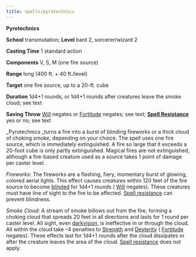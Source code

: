 ```yaml
---
title: spells/pyrotechnics
---
```

 **Pyrotechnics**

**School** transmutation; **Level** bard 2, sorcerer/wizard 2

**Casting Time** 1 standard action

**Components** V, S, M (one fire source)

**Range** long (400 ft. + 40 ft./level)

**Target** one fire source, up to a 20-ft. cube

**Duration** 1d4+1 rounds, or 1d4+1 rounds after creatures leave the smoke cloud; see text

**Saving Throw** [Will](../combat.md#_will) negates or [Fortitude](../combat.md#_fortitude) negates; see text; **[Spell Resistance](../glossary.md#_spell-resistance)** yes or no; see text

_Pyrotechnics _turns a fire into a burst of blinding fireworks or a thick cloud of choking smoke, depending on your choice. The spell uses one fire source, which is immediately extinguished. A fire so large that it exceeds a 20-foot cube is only partly extinguished. Magical fires are not extinguished, although a fire-based creature used as a source takes 1 point of damage per caster level.

_Fireworks_: The fireworks are a flashing, fiery, momentary burst of glowing, colored aerial lights. This effect causes creatures within 120 feet of the fire source to become [blinded](../glossary.md#_blinded) for 1d4+1 rounds ( [Will](../combat.md#_will) negates). These creatures must have line of sight to the fire to be affected. [Spell resistance](../glossary.md#_spell-resistance) can prevent blindness.

_Smoke Cloud_: A stream of smoke billows out from the fire, forming a choking cloud that spreads 20 feet in all directions and lasts for 1 round per caster level. All sight, even [darkvision](../glossary.md#_darkvision), is ineffective in or through the cloud. All within the cloud take –4 penalties to [Strength](../gettingStarted.md#_strength) and [Dexterity](../gettingStarted.md#_dexterity) ( [Fortitude](../combat.md#_fortitude) negates). These effects last for 1d4+1 rounds after the cloud dissipates or after the creature leaves the area of the cloud. [Spell resistance](../glossary.md#_spell-resistance) does not apply.

